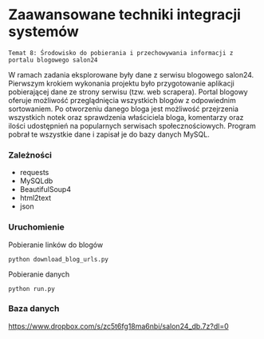 # Zaawansowane techniki integracji systemów
```Temat 8: Środowisko do pobierania i przechowywania informacji z portalu blogowego salon24```

W ramach zadania eksplorowane były dane z serwisu blogowego salon24. Pierwszym krokiem wykonania projektu było przygotowanie aplikacji pobierającej dane ze strony serwisu (tzw. web scrapera). Portal blogowy oferuje możliwość przeglądnięcia wszystkich blogów z odpowiednim sortowaniem. Po otworzeniu danego bloga jest możliwość przejrzenia wszystkich notek oraz sprawdzenia właściciela bloga, komentarzy oraz ilości udostępnień na popularnych serwisach społecznościowych. Program pobrał te wszystkie dane i zapisał je do bazy danych MySQL.

### Zależności

- requests
- MySQLdb
- BeautifulSoup4
- html2text
- json

### Uruchomienie

Pobieranie linków do blogów

```
python download_blog_urls.py
```

Pobieranie danych

```
python run.py
```

### Baza danych

https://www.dropbox.com/s/zc5t6fg18ma6nbi/salon24_db.7z?dl=0
